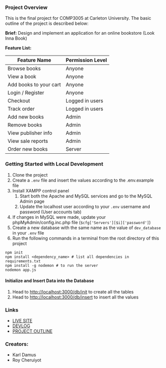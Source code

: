 ### Project Overview
This is the final project for COMP3005 at Carleton University. The basic outline of the project is described below:

**Brief:** Design and implement an application for an online bookstore (Look Inna Book)

**Feature List:**

| Feature Name           | Permission Level |
|------------------------|------------------|
| Browse books           | Anyone           |
| View a book            | Anyone           |
| Add books to your cart | Anyone           |
| Login / Register       | Anyone           |
| Checkout               | Logged in users  |
| Track order            | Logged in users  |
| Add new books          | Admin            |
| Remove books           | Admin            |
| View publisher info    | Admin            |
| View sale reports      | Admin            |
| Order new books        | Server           |

### Getting Started with Local Development

1. Clone the project
2. Create a `.env` file and insert the values according to the .env.example file
3. Install XAMPP control panel
   1. Start both the Apache and MySQL services and go to the MySQL Admin page
   2. Update the localhost user according to your `.env` username and password (User accounts tab)
4. If changes in MySQL were made, update your phpMyAdmin/config.inc.php file (`$cfg['Servers'][$i]['password']`)
5. Create a new database with the same name as the value of `dev_database` in your `.env` file
6. Run the following commands in a terminal from the root directory of this project

```shell
npm init
npm install <dependency_name> # list all dependencies in requirements.txt
npm install -g nodemon # to run the server
nodemon app.js
```

#### Initialize and Insert Data into the Database

1. Head to [http://localhost:3000/db/init](http://localhost:3000/db/init) to create all the tables
2. Head to [http://localhost:3000/db/insert](http://localhost:3000/db/insert) to insert all the values


### Links
- [LIVE SITE](http://comp3005.karldamus.com)
- [DEVLOG](https://github.com/karldamus/COMP3005-Project/blob/main/DEVLOG.md)
- [PROJECT OUTLINE](https://github.com/karldamus/COMP3005-Project/blob/main/docs/projectoutline.md)

### Creators:
- Karl Damus
- Roy Cheruiyot